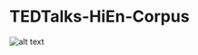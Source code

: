 # TEDTalks-HiEn-Corpus


![alt text](https://clintonpower.com.au/wp-content/uploads/2013/10/TED-Talks-Ideas-Worth-Spreading-on-Love.png)
